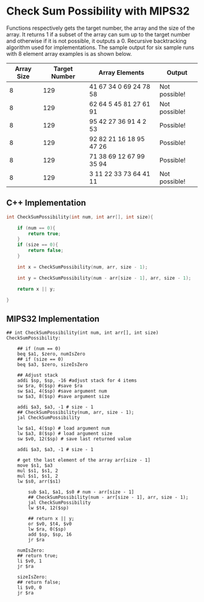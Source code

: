 # Check Sum Possibility with MIPS32

  Functions respectively gets the target number, the array and the size of the array. It returns 1 if a subset of the array can sum up to the target number and otherwise if it is not possible, it outputs a 0. Recursive backtracking algorithm used for implementations. The sample output for six sample runs with 8 element array examples is as shown below. 
  
| Array Size | Target Number | Array Elements | Output |
| --- | --- | --- | --- |
| 8 | 129 | 41 67 34 0 69 24 78 58 | Not possible! |
| 8 | 129 | 62 64 5 45 81 27 61 91 | Not possible! |
| 8 | 129 | 95 42 27 36 91 4 2 53 | Possible! |
| 8 | 129 | 92 82 21 16 18 95 47 26 | Possible! |
| 8 | 129 | 71 38 69 12 67 99 35 94 | Possible! |
| 8 | 129 | 3 11 22 33 73 64 41 11 | Not possible! |


## C++ Implementation

```cpp
int CheckSumPossibility(int num, int arr[], int size){

    if (num == 0){
        return true;
    }
    if (size == 0){
        return false;
    }

    int x = CheckSumPossibility(num, arr, size - 1);

    int y = CheckSumPossibility(num - arr[size - 1], arr, size - 1);

    return x || y;

}
```

## MIPS32 Implementation

```assembly
## int CheckSumPossibility(int num, int arr[], int size)
CheckSumPossibility:

	## if (num == 0)
	beq $a1, $zero, numIsZero
	## if (size == 0)
	beq $a3, $zero, sizeIsZero

	## Adjust stack
	addi $sp, $sp, -16 #adjust stack for 4 items
	sw $ra, 0($sp) #save $ra
	sw $a1, 4($sp) #save argument num
	sw $a3, 8($sp) #save argument size
	
	addi $a3, $a3, -1 # size - 1 
	## CheckSumPossibility(num, arr, size - 1);
	jal CheckSumPossibility
	
	lw $a1, 4($sp) # load argument num
	lw $a3, 8($sp) # load argument size
	sw $v0, 12($sp) # save last returned value
	
	addi $a3, $a3, -1 # size - 1
   
   	# get the last element of the array arr[size - 1]
	move $s1, $a3
	mul $s1, $s1, 2
	mul $s1, $s1, 2
	lw $s0, arr($s1)

    	sub $a1, $a1, $s0 # num - arr[size - 1]
    	## CheckSumPossibility(num - arr[size - 1], arr, size - 1);
    	jal CheckSumPossibility
    	lw $t4, 12($sp)
    	
    	## return x || y;
    	or $v0, $t4, $v0
    	lw $ra, 0($sp)
    	add $sp, $sp, 16
    	jr $ra
	
	numIsZero:
	## return true;
	li $v0, 1
	jr $ra
	 
	sizeIsZero:
	## return false;
	li $v0, 0
	jr $ra

```

